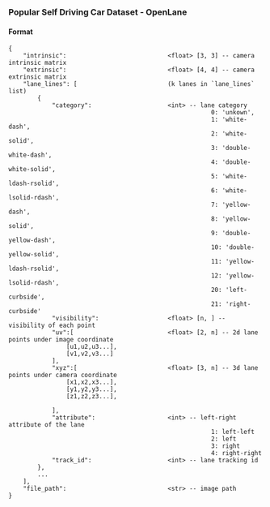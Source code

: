 ### Popular Self Driving Car Dataset - OpenLane

#### Format

    {
        "intrinsic":                            <float> [3, 3] -- camera intrinsic matrix
        "extrinsic":                            <float> [4, 4] -- camera extrinsic matrix
        "lane_lines": [                         (k lanes in `lane_lines` list)
            {
                "category":                     <int> -- lane category
                                                            0: 'unkown',
                                                            1: 'white-dash',
                                                            2: 'white-solid',
                                                            3: 'double-white-dash',
                                                            4: 'double-white-solid',
                                                            5: 'white-ldash-rsolid',
                                                            6: 'white-lsolid-rdash',
                                                            7: 'yellow-dash',
                                                            8: 'yellow-solid',
                                                            9: 'double-yellow-dash',
                                                            10: 'double-yellow-solid',
                                                            11: 'yellow-ldash-rsolid',
                                                            12: 'yellow-lsolid-rdash',
                                                            20: 'left-curbside',
                                                            21: 'right-curbside'
                "visibility":                   <float> [n, ] -- visibility of each point
                "uv":[                          <float> [2, n] -- 2d lane points under image coordinate
                    [u1,u2,u3...],
                    [v1,v2,v3...]
                ],
                "xyz":[                         <float> [3, n] -- 3d lane points under camera coordinate
                    [x1,x2,x3...],
                    [y1,y2,y3...],
                    [z1,z2,z3...],

                ],
                "attribute":                    <int> -- left-right attribute of the lane
                                                            1: left-left
                                                            2: left
                                                            3: right
                                                            4: right-right
                "track_id":                     <int> -- lane tracking id
            },
            ...
        ],
        "file_path":                            <str> -- image path
    }